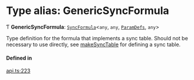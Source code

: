 # Type alias: GenericSyncFormula

Ƭ **GenericSyncFormula**: [`SyncFormula`](SyncFormula.md)<`any`, `any`, [`ParamDefs`](ParamDefs.md), `any`\>

Type definition for the formula that implements a sync table.
Should not be necessary to use directly, see [makeSyncTable](../functions/makeSyncTable.md)
for defining a sync table.

#### Defined in

[api.ts:223](https://github.com/coda/packs-sdk/blob/main/api.ts#L223)
